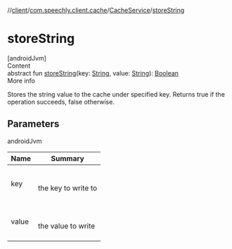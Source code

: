 //[client](../../index.md)/[com.speechly.client.cache](../index.md)/[CacheService](index.md)/[storeString](store-string.md)



# storeString  
[androidJvm]  
Content  
abstract fun [storeString](store-string.md)(key: [String](https://kotlinlang.org/api/latest/jvm/stdlib/kotlin/-string/index.html), value: [String](https://kotlinlang.org/api/latest/jvm/stdlib/kotlin/-string/index.html)): [Boolean](https://kotlinlang.org/api/latest/jvm/stdlib/kotlin/-boolean/index.html)  
More info  


Stores the string value to the cache under specified key. Returns true if the operation succeeds, false otherwise.



## Parameters  
  
androidJvm  
  
|  Name|  Summary| 
|---|---|
| <a name="com.speechly.client.cache/CacheService/storeString/#kotlin.String#kotlin.String/PointingToDeclaration/"></a>key| <a name="com.speechly.client.cache/CacheService/storeString/#kotlin.String#kotlin.String/PointingToDeclaration/"></a><br><br>the key to write to<br><br>
| <a name="com.speechly.client.cache/CacheService/storeString/#kotlin.String#kotlin.String/PointingToDeclaration/"></a>value| <a name="com.speechly.client.cache/CacheService/storeString/#kotlin.String#kotlin.String/PointingToDeclaration/"></a><br><br>the value to write<br><br>
  
  



